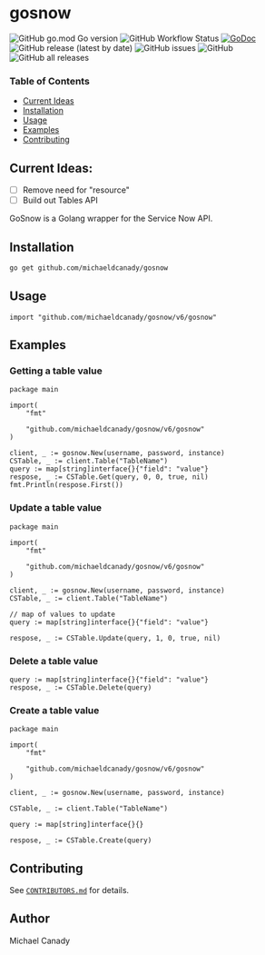 # gosnow

![GitHub go.mod Go version](https://img.shields.io/github/go-mod/go-version/michaeldcanady/gosnow?style=plastic)
![GitHub Workflow Status](https://img.shields.io/github/workflow/status/michaeldcanady/gosnow/Go?style=plastic)
[![GoDoc](https://img.shields.io/static/v1?style=plastic&label=godoc&message=reference&color=blue)](https://pkg.go.dev/github.com/michaeldcanady/gosnow)
![GitHub release (latest by date)](https://img.shields.io/github/v/release/michaeldcanady/gosnow?style=plastic)
![GitHub issues](https://img.shields.io/github/issues/michaeldcanady/gosnow?style=plastic)
![GitHub](https://img.shields.io/github/license/michaeldcanady/gosnow?style=plastic)
![GitHub all releases](https://img.shields.io/github/downloads/michaeldcanady/gosnow/total?style=plastic)

### Table of Contents
* [Current Ideas](#current-ideas)
* [Installation](#installation)
* [Usage](#usage)
* [Examples](#examples)
* [Contributing](#contributing)

## Current Ideas:
- [ ] Remove need for "resource"
- [ ] Build out Tables API

GoSnow is a Golang wrapper for the Service Now API.

## Installation

```bash
go get github.com/michaeldcanady/gosnow
```

## Usage
``` golang
import "github.com/michaeldcanady/gosnow/v6/gosnow"
```

## Examples

### Getting a table value
``` golang
package main

import(
    "fmt"

    "github.com/michaeldcanady/gosnow/v6/gosnow"
)

client, _ := gosnow.New(username, password, instance)
CSTable, _ := client.Table("TableName")
query := map[string]interface{}{"field": "value"}
respose, _ := CSTable.Get(query, 0, 0, true, nil)
fmt.Println(respose.First())
```
### Update a table value
```golang
package main

import(
    "fmt"

    "github.com/michaeldcanady/gosnow/v6/gosnow"
)

client, _ := gosnow.New(username, password, instance)
CSTable, _ := client.Table("TableName")

// map of values to update
query := map[string]interface{}{"field": "value"}

respose, _ := CSTable.Update(query, 1, 0, true, nil)
```
### Delete a table value
```golang
query := map[string]interface{}{"field": "value"}
respose, _ := CSTable.Delete(query)
```
### Create a table value
```golang
package main

import(
    "fmt"

    "github.com/michaeldcanady/gosnow/v6/gosnow"
)

client, _ := gosnow.New(username, password, instance)

CSTable, _ := client.Table("TableName")

query := map[string]interface{}{}

respose, _ := CSTable.Create(query)
```
## Contributing

See [`CONTRIBUTORS.md`](CONTRIBUTORS.md) for details.

## Author

Michael Canady
